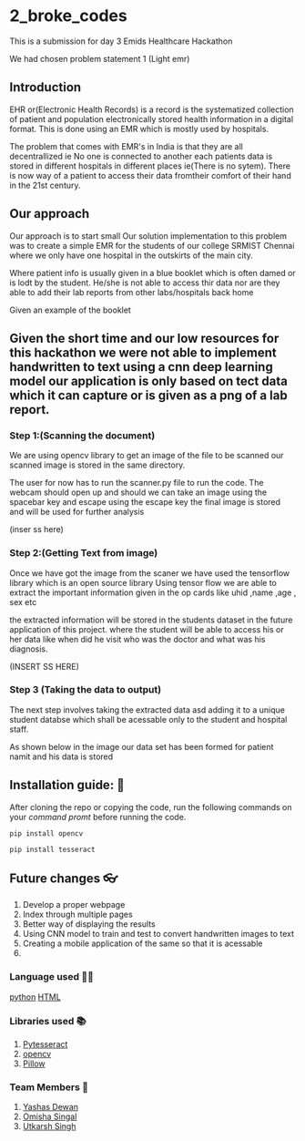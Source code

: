 # 2_broke_codes

This is a submission for day 3 Emids Healthcare Hackathon

We had chosen problem statement 1 (Light emr)

## Introduction
EHR or(Electronic Health Records) is a record is the systematized collection of patient and population electronically stored health information in a digital format.
This is done using an EMR which is mostly used by hospitals.

The problem that comes with EMR's in India is that they are all decentrallized ie No one is connected to another
each patients data is stored in different hospitals in different places ie(There is no sytem). There is now way of a patient to access their data fromtheir comfort of their hand in the 21st century.

## Our approach
Our approach is to start small 
Our solution implementation to this problem was to create a simple EMR for the students of our college SRMIST Chennai 
where we only have one hospital in the outskirts of the main city.

Where patient info is usually given in a blue booklet which is often damed or is lodt by the student.
He/she is not able to access thir data nor are they able to add their lab reports from other labs/hospitals back home

Given an example of the booklet


## Given the short time and our low resources for this hackathon we were not able to implement handwritten to text using a cnn deep learning model our application is only based on tect data which it can capture or is given as a png of a lab report.

### Step 1:(Scanning the document)
We are using opencv library to get an image of the file to be scanned our scanned image is stored in the same directory.

The user for now has to run the scanner.py file to run the code.
The webcam should open up and should we can take an image using the spacebar key and escape using the escape key
the final image is stored and will be used for further analysis

(inser ss here)

### Step 2:(Getting Text from image)
Once we have got the image from the scaner we have used the tensorflow library which is an open source library 
Using tensor flow we are able to extract the important information given in the op cards like uhid ,name ,age , sex etc

the extracted information will be stored in the students dataset in the future application of this project.
where the student will be able to access his or her data like when did he visit who was the doctor and what was his diagnosis.


(INSERT SS HERE)

### Step 3 (Taking the data to output)

The next step involves taking the extracted data asd adding it to a unique student databse which shall be acessable only to the student and hospital staff.

As shown below in the image our data set has been formed for patient namit and his data is stored





## Installation guide: 📖
After cloning the repo or copying the code, run the following commands on your *command promt* before running the code.

`pip install opencv`

`pip install tesseract`


## Future changes 👓
1. Develop a proper webpage 
2. Index through multiple pages
3. Better way of displaying the results
4. Using CNN model to train and test to convert handwritten images to text
5. Creating a mobile application of the same so that it is acessable
6. 


### Language used 👩‍💻
[python](https://www.python.org/)
[HTML](https://www.w3schools.com/html/)

### Libraries used 📚
1. [Pytesseract](https://github.com/UB-Mannheim/tesseract/wiki)
2. [opencv](https://sourceforge.net/projects/opencvlibrary/)
3. [Pillow](https://pillow.readthedocs.io/en/stable/)

### Team Members 🧑
1. [Yashas Dewan](https://github.com/yd776)
2. [Omisha Singal](https://github.com/omi-sha)
3. [Utkarsh Singh ](https://github.com/Ut03)

